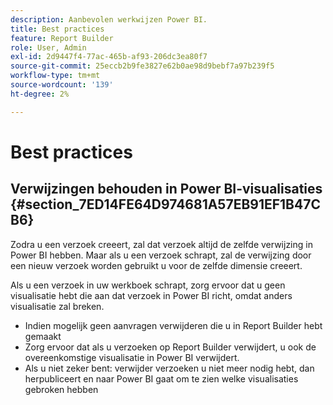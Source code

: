 ```yaml
---
description: Aanbevolen werkwijzen Power BI.
title: Best practices
feature: Report Builder
role: User, Admin
exl-id: 2d9447f4-77ac-465b-af93-206dc3ea80f7
source-git-commit: 25eccb2b9fe3827e62b0ae98d9bebf7a97b239f5
workflow-type: tm+mt
source-wordcount: '139'
ht-degree: 2%

---
```


# Best practices

## Verwijzingen behouden in Power BI-visualisaties {#section_7ED14FE64D974681A57EB91EF1B47CB6}

Zodra u een verzoek creeert, zal dat verzoek altijd de zelfde verwijzing in Power BI hebben. Maar als u een verzoek schrapt, zal de verwijzing door een nieuw verzoek worden gebruikt u voor de zelfde dimensie creeert.

Als u een verzoek in uw werkboek schrapt, zorg ervoor dat u geen visualisatie hebt die aan dat verzoek in Power BI richt, omdat anders visualisatie zal breken.

* Indien mogelijk geen aanvragen verwijderen die u in Report Builder hebt gemaakt
* Zorg ervoor dat als u verzoeken op Report Builder verwijdert, u ook de overeenkomstige visualisatie in Power BI verwijdert.
* Als u niet zeker bent: verwijder verzoeken u niet meer nodig hebt, dan herpubliceert en naar Power BI gaat om te zien welke visualisaties gebroken hebben
